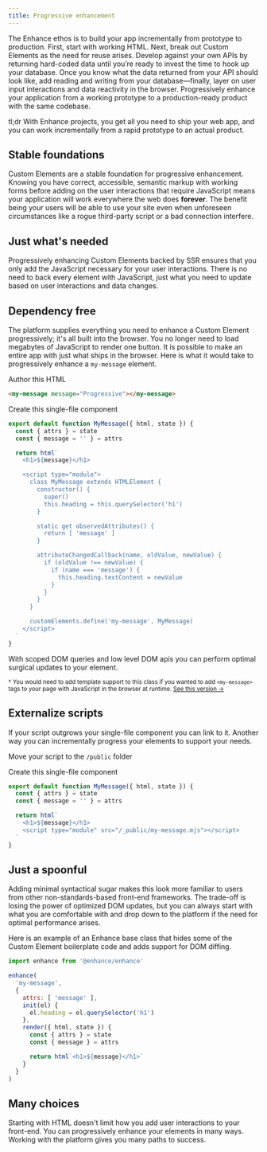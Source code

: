 ```yaml
---
title: Progressive enhancement
---
```


The Enhance ethos is to build your app incrementally from prototype to production. First, start with working HTML. Next, break out Custom Elements as the need for reuse arises. Develop against your own APIs by returning hard-coded data until you’re ready to invest the time to hook up your database. Once you know what the data returned from your API should look like, add reading and writing from your database—finally, layer on user input interactions and data reactivity in the browser. Progressively enhance your application from a working prototype to a production-ready product with the same codebase.

tl;dr With Enhance projects, you get all you need to ship your web app, and you can work incrementally from a rapid prototype to an actual product.

## Stable foundations

Custom Elements are a stable foundation for progressive enhancement. Knowing you have correct, accessible, semantic markup with working forms before adding on the user interactions that require JavaScript means your application will work everywhere the web does **forever**. The benefit being your users will be able to use your site even when unforeseen circumstances like a rogue third-party script or a bad connection interfere.

## Just what's needed

Progressively enhancing Custom Elements backed by SSR ensures that you only add the JavaScript necessary for your user interactions. There is no need to back every element with JavaScript, just what you need to update based on user interactions and data changes.

## Dependency free

The platform supplies everything you need to enhance a Custom Element progressively; it's all built into the browser. You no longer need to load megabytes of JavaScript to render one button. It is possible to make an entire app with just what ships in the browser. Here is what it would take to progressively enhance a `my-message` element.

Author this HTML

```html
<my-message message="Progressive"></my-message>
```

Create this single-file component

<doc-code filename="app/elements/my-message.mjs" numbered>

```javascript
export default function MyMessage({ html, state }) {
  const { attrs } = state
  const { message = '' } = attrs

  return html`
    <h1>${message}</h1>

    <script type="module">
      class MyMessage extends HTMLElement {
        constructor() {
          super()
          this.heading = this.querySelector('h1')
        }

        static get observedAttributes() {
          return [ 'message' ]
        }

        attributeChangedCallback(name, oldValue, newValue) {
          if (oldValue !== newValue) {
            if (name === 'message') {
              this.heading.textContent = newValue
            }
          }
        }
      }

      customElements.define('my-message', MyMessage)
    </script>
  `
}
```

</doc-code>

With scoped DOM queries and low level DOM apis you can perform optimal surgical updates to your element.

<small>† You would need to add template support to this class if you wanted to add `<my-message>` tags to your page with JavaScript in the browser at runtime. [See this version →](https://gist.github.com/kristoferjoseph/dd5d22018a0f7feedd4ee18f25a040a8)</small>

## Externalize scripts

If your script outgrows your single-file component you can link to it. Another way you can incrementally progress your elements to support your needs.

Move your script to the `/public` folder

Create this single-file component

<doc-code highlight="7-add" filename="app/elements/my-message.mjs" numbered>

```javascript
export default function MyMessage({ html, state }) {
  const { attrs } = state
  const { message = '' } = attrs

  return html`
    <h1>${message}</h1>
    <script type="module" src="/_public/my-message.mjs"></script>
  `
}
```

</doc-code>

## Just a spoonful

Adding minimal syntactical sugar makes this look more familiar to users from other non-standards-based front-end frameworks. The trade-off is losing the power of optimized DOM updates, but you can always start with what you are comfortable with and drop down to the platform if the need for optimal performance arises.

Here is an example of an Enhance base class that hides some of the Custom Element boilerplate code and adds support for DOM diffing.

```javascript
import enhance from '@enhance/enhance'

enhance(
  'my-message',
  {
    attrs: [ 'message' ],
    init(el) {
      el.heading = el.querySelector('h1')
    },
    render({ html, state }) {
      const { attrs } = state
      const { message } = attrs

      return html`<h1>${message}</h1>`
    }
  }
)
```

## Many choices

Starting with HTML doesn't limit how you add user interactions to your front-end. You can progressively enhance your elements in many ways. Working with the platform gives you many paths to success.
